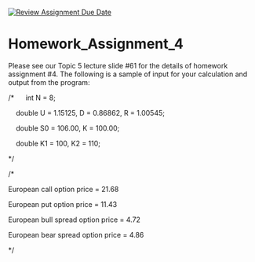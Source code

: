 [![Review Assignment Due Date](https://classroom.github.com/assets/deadline-readme-button-22041afd0340ce965d47ae6ef1cefeee28c7c493a6346c4f15d667ab976d596c.svg)](https://classroom.github.com/a/lzP33ehe)
# Homework_Assignment_4

Please see our Topic 5 lecture slide #61 for the details of homework assignment #4. The following is a sample of input for your calculation and output from the program:

/* 
    int N = 8;

    double U = 1.15125, D = 0.86862, R = 1.00545;

    double S0 = 106.00, K = 100.00;

    double K1 = 100, K2 = 110;

*/

/*

European call option price = 21.68

European put option price = 11.43

European bull spread option price = 4.72

European bear spread option price = 4.86

*/
